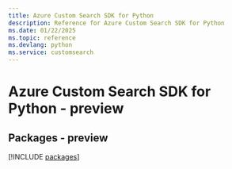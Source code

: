 ```yaml
---
title: Azure Custom Search SDK for Python
description: Reference for Azure Custom Search SDK for Python
ms.date: 01/22/2025
ms.topic: reference
ms.devlang: python
ms.service: customsearch
---
```

# Azure Custom Search SDK for Python - preview
## Packages - preview
[!INCLUDE [packages](custom-search-index.md)]